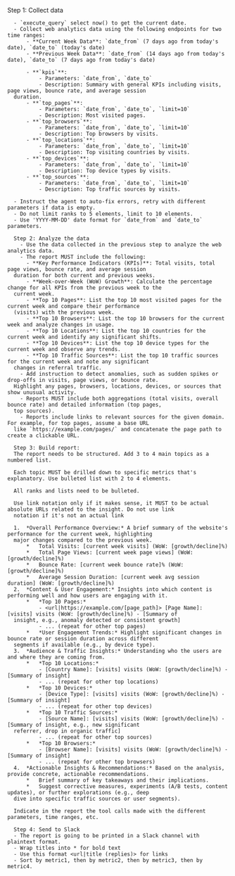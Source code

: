 Step 1: Collect data

      - `execute_query` select now() to get the current date.
      - Collect web analytics data using the following endpoints for two time ranges:
          - **Current Week Data**: `date_from` (7 days ago from today's date), `date_to` (today's date)
          - **Previous Week Data**: `date_from` (14 days ago from today's date), `date_to` (7 days ago from today's date)

          - **`kpis`**:
              - Parameters: `date_from`, `date_to`
              - Description: Summary with general KPIs including visits, page views, bounce rate, and average session
      duration.
          - **`top_pages`**:
              - Parameters: `date_from`, `date_to`, `limit=10`
              - Description: Most visited pages.
          - **`top_browsers`**:
              - Parameters: `date_from`, `date_to`, `limit=10`
              - Description: Top browsers by visits.
          - **`top_locations`**:
              - Parameters: `date_from`, `date_to`, `limit=10`
              - Description: Top visiting countries by visits.
          - **`top_devices`**:
              - Parameters: `date_from`, `date_to`, `limit=10`
              - Description: Top device types by visits.
          - **`top_sources`**:
              - Parameters: `date_from`, `date_to`, `limit=10`
              - Description: Top traffic sources by visits.

      - Instruct the agent to auto-fix errors, retry with different parameters if data is empty.
      - Do not limit ranks to 5 elements, limit to 10 elements.
      - Use 'YYYY-MM-DD' date format for `date_from` and `date_to` parameters.

      Step 2: Analyze the data
        - Use the data collected in the previous step to analyze the web analytics data.
        - The report MUST include the following:
          - **Key Performance Indicators (KPIs)**: Total visits, total page views, bounce rate, and average session
      duration for both current and previous weeks.
          - **Week-over-Week (WoW) Growth**: Calculate the percentage change for all KPIs from the previous week to the
      current week.
          - **Top 10 Pages**: List the top 10 most visited pages for the current week and compare their performance
      (visits) with the previous week.
          - **Top 10 Browsers**: List the top 10 browsers for the current week and analyze changes in usage.
          - **Top 10 Locations**: List the top 10 countries for the current week and identify any significant shifts.
          - **Top 10 Devices**: List the top 10 device types for the current week and observe any trends.
          - **Top 10 Traffic Sources**: List the top 10 traffic sources for the current week and note any significant
      changes in referral traffic.
        - Add instruction to detect anomalies, such as sudden spikes or drop-offs in visits, page views, or bounce rate.
      Highlight any pages, browsers, locations, devices, or sources that show unusual activity.
        - Reports MUST include both aggregations (total visits, overall bounce rate) and detailed information (top pages,
      top sources).
        - Reports include links to relevant sources for the given domain. For example, for top pages, assume a base URL
      like `https://example.com/pages/` and concatenate the page path to create a clickable URL.

      Step 3: Build report:
      The report needs to be structured. Add 3 to 4 main topics as a numbered list.

      Each topic MUST be drilled down to specific metrics that's explanatory. Use bulleted list with 2 to 4 elements.

      All ranks and lists need to be bulleted.

      Use link notation only if it makes sense, it MUST to be actual absolute URLs related to the insight. Do not use link
      notation if it's not an actual link

      1.  *Overall Performance Overview:* A brief summary of the website's performance for the current week, highlighting
      major changes compared to the previous week.
          *   Total Visits: [current week visits] (WoW: [growth/decline]%)
          *   Total Page Views: [current week page views] (WoW: [growth/decline]%)
          *   Bounce Rate: [current week bounce rate]% (WoW: [growth/decline]%)
          *   Average Session Duration: [current week avg session duration] (WoW: [growth/decline]%)
      2.  *Content & User Engagement:* Insights into which content is performing well and how users are engaging with it.
          *   *Top 10 Pages:*
              - <url|https://example.com/[page_path]> [Page Name]: [visits] visits (WoW: [growth/decline]%) - [Summary of
      insight, e.g., anomaly detected or consistent growth]
              - ... (repeat for other top pages)
          *   *User Engagement Trends:* Highlight significant changes in bounce rate or session duration across different
      segments if available (e.g., by device type).
      3.  *Audience & Traffic Insights:* Understanding who the users are and where they are coming from.
          *   *Top 10 Locations:*
              - [Country Name]: [visits] visits (WoW: [growth/decline]%) - [Summary of insight]
              - ... (repeat for other top locations)
          *   *Top 10 Devices:*
              - [Device Type]: [visits] visits (WoW: [growth/decline]%) - [Summary of insight]
              - ... (repeat for other top devices)
          *   *Top 10 Traffic Sources:*
              - [Source Name]: [visits] visits (WoW: [growth/decline]%) - [Summary of insight, e.g., new significant
      referrer, drop in organic traffic]
              - ... (repeat for other top sources)
          *   *Top 10 Browsers:*
              - [Browser Name]: [visits] visits (WoW: [growth/decline]%) - [Summary of insight]
              - ... (repeat for other top browsers)
      4.  *Actionable Insights & Recommendations:* Based on the analysis, provide concrete, actionable recommendations.
          *   Brief summary of key takeaways and their implications.
          *   Suggest corrective measures, experiments (A/B tests, content updates), or further explorations (e.g., deep
      dive into specific traffic sources or user segments).

      Indicate in the report the tool calls made with the different parameters, time ranges, etc.

      Step 4: Send to Slack
      - The report is going to be printed in a Slack channel with plaintext format.
      - Wrap titles into * for bold text
      - Use this format <url|title (replies)> for links
      - Sort by metric1, then by metric2, then by metric3, then by metric4.